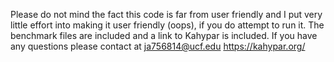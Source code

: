 Please do not mind the fact this code is far from user friendly and I put very little effort into making it user friendly (oops), if you do attempt to run it. 
The benchmark files are included and a link to Kahypar is included. If you have any questions please contact at ja756814@ucf.edu
https://kahypar.org/
